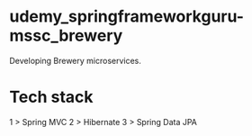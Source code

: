 # udemy_springframeworkguru-mssc_brewery
Developing Brewery microservices.


Tech stack
==========

1 > Spring MVC
2 > Hibernate 
3 > Spring Data JPA
